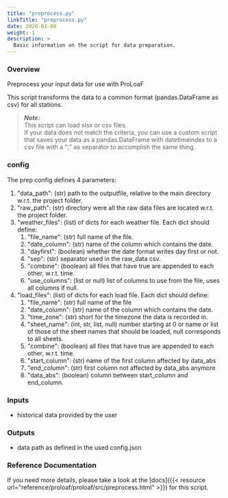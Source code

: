 ```yaml
---
title: "preprocess.py"
linkTitle: "preprocess.py"
date: 2020-03-09
weight: 1
description: >
  Basic information on the script for data preparation.
---
```

### Overview
Preprocess your input data for use with ProLoaF

This script transforms the data to a common format (pandas.DataFrame as csv) for all stations.

> **_Note:_** <br>
> This script can load xlsx or csv files. <br>
> If your data does not match the criteria, you can use a custom script that saves your data as a pandas.DataFrame with datetimeindex to a csv file with a “;” as separator to accomplish the same thing.


### config
The prep config defines 4 parameters:
1. "data_path": (str) path to the outputfile, relative to the main directory w.r.t. the project folder.
2. "raw_path": (str) directory were all the raw data files are located w.r.t. the project folder.
3. "weather_files": (list) of dicts for each weather file. Each dict should define:
    1. "file_name": (str) full name of the file.
    2. "date_column": (str) name of the column which contains the date.
    3. "dayfirst": (boolean) whether the date format writes day first or not.
    4. "sep": (str) separator used in the raw_data csv.
    5. "combine": (boolean) all files that have true are appended to each other, w.r.t. time.
    6. "use_columns": (list or null) list of columns to use from the file, uses all columns if null.
4. "load_files": (list) of dicts for each load file. Each dict should define:
    1. "file_name": (str) full name of the file
    2. "date_column": (str) name of the column which contains the date.
    3. "time_zone": (str) short for the timezone the data is recorded in.
    4. "sheet_name": (int, str, list, null) number starting at 0 or name or list of those of the sheet names that should be loaded, null corresponds to all sheets.
    5. "combine": (boolean) all files that have true are appended to each other, w.r.t. time.
    6. "start_column": (str) name of the first column affected by data_abs
    7. "end_column": (str) first column not affected by data_abs anymore
    8. "data_abs": (boolean) column between start_column and end_column.

### Inputs
* historical data provided by the user

### Outputs
* data path as defined in the used config.json

### Reference Documentation
If you need more details, please take a look at the [docs]({{< resource url="reference/proloaf/proloaf/src/preprocess.html" >}}) for 
this script.